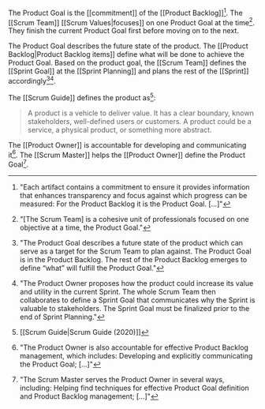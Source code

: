 
The Product Goal is the [[commitment]] of the [[Product Backlog]][^each-artifact-contains].   The [[Scrum Team]] [[Scrum Values|focuses]] on one Product Goal at the time[^focus-product-goal]. They finish the current Product Goal first before moving on to the next.

[^each-artifact-contains]: "Each artifact contains a commitment to ensure it provides information that enhances transparency and focus against which progress can be measured: For the Product Backlog it is the Product Goal. \[...\]"[^scrum-guide-2020]
[^focus-product-goal]: "\[The Scrum Team\] is a cohesive unit of professionals focused on one objective at a time, the Product Goal."[^scrum-guide-2020]
[^product-goal-is]: "The Product Goal is the long-term objective for the Scrum Team. They must fulfill (or abandon) one objective before taking on the next."[^scrum-guide-2020]

The Product Goal describes the future state of the product. The [[Product Backlog|Product Backlog items]] define what will be done to achieve the Product Goal. Based on the product goal, the [[Scrum Team]] defines the [[Sprint Goal]] at the [[Sprint Planning]] and plans the rest of the [[Sprint]] accordingly[^product-goal-describes][^topic-one].

[^product-goal-describes]: "The Product Goal describes a future state of the product which can serve as a target for the Scrum Team to plan against. The Product Goal is in the Product Backlog. The rest of the Product Backlog emerges to define “what” will fulfill the Product Goal."[^scrum-guide-2020]
[^topic-one]: "The Product Owner proposes how the product could increase its value and utility in the current Sprint. The whole Scrum Team then collaborates to define a Sprint Goal that communicates why the Sprint is valuable to stakeholders. The Sprint Goal must be finalized prior to the end of Sprint Planning."[^scrum-guide-2020]

The [[Scrum Guide]] defines the product as[^scrum-guide-2020]:
> A product is a vehicle to deliver value. It has a clear boundary, known stakeholders, well-defined users or customers. A product could be a service, a physical product, or something more abstract.

The [[Product Owner]] is accountable for developing and communicating it[^po-accountable-for]. The [[Scrum Master]] helps the [[Product Owner]] define the Product Goal[^scrum-master-serves].

[^po-accountable-for]: "The Product Owner is also accountable for effective Product Backlog management, which includes: Developing and explicitly communicating the Product Goal; \[...\]"[^scrum-guide-2020]

[^scrum-master-serves]: "The Scrum Master serves the Product Owner in several ways, including: Helping find techniques for effective Product Goal definition and Product Backlog management; \[...\]"[^scrum-guide-2020]

[^scrum-guide-2020]: [[Scrum Guide|Scrum Guide (2020)]]
